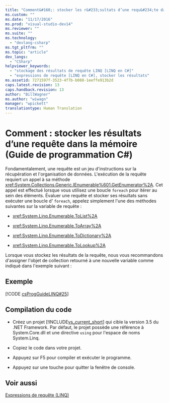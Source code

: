 ```yaml
---
title: "Comment&#160;: stocker les r&#233;sultats d’une requ&#234;te dans la m&#233;moire (Guide de programmation&#160;C#) | Microsoft Docs"
ms.custom: ""
ms.date: "11/17/2016"
ms.prod: "visual-studio-dev14"
ms.reviewer: ""
ms.suite: ""
ms.technology: 
  - "devlang-csharp"
ms.tgt_pltfrm: ""
ms.topic: "article"
dev_langs: 
  - "CSharp"
helpviewer_keywords: 
  - "stockage des résultats de requête LINQ [LINQ en C#]"
  - "expressions de requête [LINQ en C#], stocker les résultats"
ms.assetid: 7271597f-3523-4f7b-b088-1eeffe913b2d
caps.latest.revision: 13
caps.handback.revision: 13
author: "BillWagner"
ms.author: "wiwagn"
manager: "wpickett"
translationtype: Human Translation
---
```

# Comment&#160;: stocker les r&#233;sultats d’une requ&#234;te dans la m&#233;moire (Guide de programmation&#160;C#)
Fondamentalement, une requête est un jeu d'instructions sur la récupération et l'organisation de données.  L'exécution de la requête requiert un appel à sa méthode <xref:System.Collections.Generic.IEnumerable%601.GetEnumerator%2A>.  Cet appel est effectué lorsque vous utilisez une boucle `foreach` pour itérer au sein des éléments.  Évaluer une requête et stocker ses résultats sans exécuter une boucle d' `foreach`, appelez simplement l'une des méthodes suivantes sur la variable de requête :  
  
-   <xref:System.Linq.Enumerable.ToList%2A>  
  
-   <xref:System.Linq.Enumerable.ToArray%2A>  
  
-   <xref:System.Linq.Enumerable.ToDictionary%2A>  
  
-   <xref:System.Linq.Enumerable.ToLookup%2A>  
  
 Lorsque vous stockez les résultats de la requête, nous vous recommandons d'assigner l'objet de collection retourné à une nouvelle variable comme indiqué dans l'exemple suivant :  
  
## Exemple  
 [!CODE [csProgGuideLINQ#25](../CodeSnippet/VS_Snippets_VBCSharp/csProgGuideLINQ#25)]  
  
## Compilation du code  
  
-   Créez un projet [!INCLUDE[vs_current_short](../../../csharp/programming-guide/classes-and-structs/includes/vs_current_short_md.md)] qui cible la version 3.5 du .NET Framework.  Par défaut, le projet possède une référence à System.Core.dll et une directive `using` pour l'espace de noms System.Linq.  
  
-   Copiez le code dans votre projet.  
  
-   Appuyez sur F5 pour compiler et exécuter le programme.  
  
-   Appuyez sur une touche pour quitter la fenêtre de console.  
  
## Voir aussi  
 [Expressions de requête \(LINQ\)](../../../csharp/programming-guide/linq-query-expressions/index.md)